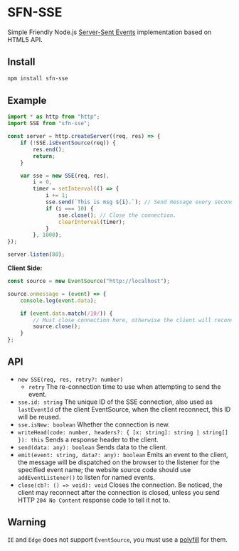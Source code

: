 # SFN-SSE

Simple Friendly Node.js 
[Server-Sent Events](https://html.spec.whatwg.org/multipage/server-sent-events.html) 
implementation based on HTML5 API.

## Install

```sh
npm install sfn-sse
```

## Example

```javascript
import * as http from "http";
import SSE from "sfn-sse";

const server = http.createServer((req, res) => {
    if (!SSE.isEventSource(req)) {
        res.end();
        return;
    }

    var sse = new SSE(req, res),
        i = 0,
        timer = setInterval(() => {
            i += 1;
            sse.send(`This is msg ${i}.`); // Send message every seconds.
            if (i === 10) {
                sse.close(); // Close the connection.
                clearInterval(timer);
            }
        }, 1000);
});

server.listen(80);
```

**Client Side:**

```javascript
const source = new EventSource("http://localhost");

source.onmessage = (event) => {
    console.log(event.data);

    if (event.data.match(/10/)) {
        // Must close connection here, otherwise the client will reconnect.
        source.close();
    }
};
```

## API

- `new SSE(req, res, retry?: number)`
    - `retry` The re-connection time to use when attempting to send the event.
- `sse.id: string` The unique ID of the SSE connection, also used as 
    `lastEventId` of the client EventSource, when the client reconnect, this ID 
    will be reused.
- `sse.isNew: boolean` Whether the connection is new.
- `writeHead(code: number, headers?: { [x: string]: string | string[] }): this`
    Sends a response header to the client.
- `send(data: any): boolean` Sends data to the client.
- `emit(event: string, data?: any): boolean` Emits an event to the client, the 
    message will be dispatched on the browser to the listener for the specified 
    event name; the website source code should use `addEventListener()` to 
    listen for named events.
- `close(cb?: () => void): void` Closes the connection. Be noticed, the client 
    may reconnect after the connection is closed, unless you send HTTP
    `204 No Content` response code to tell it not to.

## Warning

`IE` and `Edge` does not support `EventSource`, you must use a 
[polyfill](https://github.com/Yaffle/EventSource) for them.  